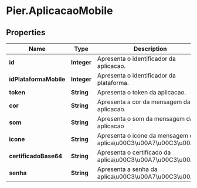 # Pier.AplicacaoMobile

## Properties
Name | Type | Description | Notes
------------ | ------------- | ------------- | -------------
**id** | **Integer** | Apresenta o identificador da aplicacao. | [optional] 
**idPlataformaMobile** | **Integer** | Apresenta o identificador da plataforma. | [optional] 
**token** | **String** | Apresenta o token da aplicacao. | [optional] 
**cor** | **String** | Apresenta a cor da mensagem da aplicacao. | [optional] 
**som** | **String** | Apresenta o som da mensagem da aplicacao | [optional] 
**icone** | **String** | Apresenta o icone da mensagem da aplica\u00C3\u00A7\u00C3\u00A3o. | [optional] 
**certificadoBase64** | **String** | Apresenta o certificado da aplica\u00C3\u00A7\u00C3\u00A3o. | [optional] 
**senha** | **String** | Apresenta a senha da aplica\u00C3\u00A7\u00C3\u00A3o. | [optional] 


